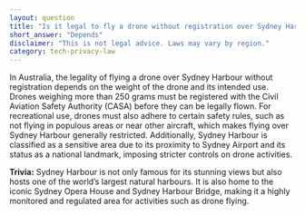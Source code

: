 ```yaml
---
layout: question
title: "Is it legal to fly a drone without registration over Sydney Harbour, Australia?"
short_answer: "Depends"
disclaimer: "This is not legal advice. Laws may vary by region."
category: tech-privacy-law
---
```

In Australia, the legality of flying a drone over Sydney Harbour without registration depends on the weight of the drone and its intended use. Drones weighing more than 250 grams must be registered with the Civil Aviation Safety Authority (CASA) before they can be legally flown. For recreational use, drones must also adhere to certain safety rules, such as not flying in populous areas or near other aircraft, which makes flying over Sydney Harbour generally restricted. Additionally, Sydney Harbour is classified as a sensitive area due to its proximity to Sydney Airport and its status as a national landmark, imposing stricter controls on drone activities.

**Trivia:** Sydney Harbour is not only famous for its stunning views but also hosts one of the world’s largest natural harbours. It is also home to the iconic Sydney Opera House and Sydney Harbour Bridge, making it a highly monitored and regulated area for activities such as drone flying.
